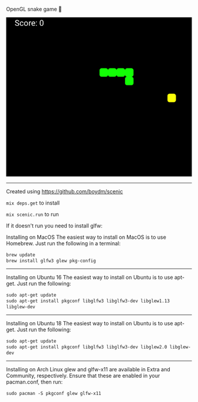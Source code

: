 OpenGL snake game 🐍

![snake](snake.gif)

___
Created using https://github.com/boydm/scenic

`mix deps.get` to install

`mix scenic.run` to run

If it doesn't run you need to install glfw:

Installing on MacOS The easiest way to install on MacOS is to use Homebrew. Just run the following in a terminal:

```
brew update
brew install glfw3 glew pkg-config
```

---

Installing on Ubuntu 16 The easiest way to install on Ubuntu is to use apt-get. Just run the following:

```
sudo apt-get update
sudo apt-get install pkgconf libglfw3 libglfw3-dev libglew1.13 libglew-dev
```

---

Installing on Ubuntu 18 The easiest way to install on Ubuntu is to use apt-get. Just run the following:

```
sudo apt-get update
sudo apt-get install pkgconf libglfw3 libglfw3-dev libglew2.0 libglew-dev
```

---

Installing on Arch Linux glew and glfw-x11 are available in Extra and Community, respectively. Ensure that these are enabled in your pacman.conf, then run:

```
sudo pacman -S pkgconf glew glfw-x11
```
